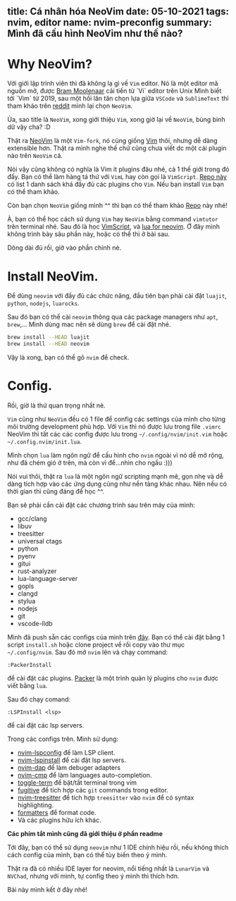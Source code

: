 title: Cá nhân hóa NeoVim
date: 05-10-2021
tags: nvim, editor
name: nvim-preconfig
summary: Mình đã cấu hình NeoVim như thế nào?
-------------------------------------------

# Why NeoVim?

Với giới lập trình viên thì đã không lạ gì về `Vim` editor. Nó là một editor mã nguồn mở, được [Bram Moolenaar](https://en.wikipedia.org/wiki/Vim_(text_editor)) cải tiến từ `Vi` editor trên Unix
Mình biết tới `Vim` từ 2019, sau một hồi lăn tăn chọn lựa giữa `VSCode` và `SublimeText` thì tham khảo trên [reddit](https://www.reddit.com/) mình lại chọn `NeoVim`.

Ủa, sao title là `NeoVim`, xong giới thiệu `Vim`, xong giờ lại về `NeoVim`, bùng binh dữ vậy cha? :D

Thật ra [NeoVim](https://github.com/neovim/neovim) là một `Vim-fork`, nó cũng giống [Vim](https://github.com/vim/vim) thôi, nhưng dễ dàng extensible hơn. Thật ra mình nghe thế chứ cũng chưa viết dc một cái plugin nào trên `NeoVim` cả.

Nói vậy cũng không có nghĩa là Vim ít plugins đâu nhé, cả 1 thế giới trong đó đấy. Bạn có thể làm hàng tá thứ với `VimL` hay còn gọi là `VimScript`.
[Repo này](https://github.com/akrawchyk/awesome-vim) có list 1 danh sách khá đầy đủ các plugins cho `Vim`. Nếu bạn install `Vim` bạn có thể tham khảo.

Còn bạn chọn `NeoVim` giống mình ^^ thì bạn có thể tham khảo [Repo](https://github.com/rockerBOO/awesome-neovim) này nhé!

À, bạn có thể học cách sử dụng `Vim` hay `NeoVim` bằng command `vimtutor` trên terminal nhé. Sau đó là học [VimScript](https://learnvimscriptthehardway.stevelosh.com/),
và [lua for neovim](https://github.com/nanotee/nvim-lua-guide). Ở đây mình không trình bày sâu phần này, hoặc có thể thì ở bài sau.

Dông dài đủ rồi, giờ vào phần chính nè.

# Install NeoVim.

Để dùng `neovim` với đầy đủ các chức năng, đầu tiên bạn phải cài đặt `luajit`, `python`, `nodejs`, `luarocks`.

Sau đó bạn có thể cài `neovim` thông qua các package managers như `apt`, `brew`,... Mình dùng mac nên sẽ dùng `brew` để cài đặt nhé.
```sh
brew install --HEAD luajit
brew install --HEAD neovim
```

Vậy là xong, bạn có thể gõ `nvim` để check.

# Config.

Rồi, giờ là thứ quan trọng nhất nè.

`Vim` cũng như `NeoVim` đều có 1 file để config các settings của mình cho từng môi trường development phù hợp. Với `Vim` thì nó được lưu trong file `.vimrc`
NeoVim thì tất các các config được lưu trong `~/.config/nvim/init.vim` hoặc `~/.config.nvim/init.lua`.

Mình chọn `lua` làm ngôn ngữ để cấu hình cho `nvim` ngoài vì nó dễ mở rộng, như đã chém gió ở trên, mà còn vì để...nhìn cho ngầu :)))

Nói vui thôi, thật ra `lua` là một ngôn ngữ scripting mạnh mẽ, gọn nhẹ và dễ dàng tích hợp vào các ứng dụng cũng như nền tảng khác nhau.
Nên nếu có thời gian thì cũng đáng để học ^^.

Bạn sẽ phải cần cài đặt các chương trình sau trên máy của mình:

* gcc/clang
* libuv
* treesitter
* universal ctags
* python
* pyenv
* gitui
* rust-analyzer
* lua-language-server
* gopls
* clangd
* stylua
* nodejs
* git
* vscode-lldb


Mình đã push sẵn các configs của mình trên [đây](https://github.com/tranvietphuoc/nvim). Bạn có thể cài đặt bằng 1 script `install.sh` hoặc clone project về rồi copy vào thư mục
`~/.config/nvim`. Sau đó mở `nvim` lên và chạy command:
```
:PackerInstall

```
để cài đặt các plugins.
[Packer](https://github.com/wbthomason/packer.nvim) là một trình quản lý plugins cho `nvim` được viết bằng `lua`.

Sau đó chạy comand: 
```
:LSPInstall <lsp>
```
để cài đặt các lsp servers.

Trong các configs trên. Mình sử dụng:
* [nvim-lspconfig](https://github.com/neovim/nvim-lspconfig) để làm LSP client.
* [nvim-lspinstall](https://github.com/kabouzeid/nvim-lspinstall) để cài đặt lsp servers.
* [nvim-dap](https://github.com/mfussenegger/nvim-dap) để làm debuger adapters
* [nvim-cmp](https://github.com/hrsh7th/nvim-cmp) để làm languages auto-completion.
* [toggle-term](https://github.com/akinsho/toggleterm.nvim) để bật/tắt terminal trong vim
* [fugitive](https://github.com/tpope/vim-fugitive) để tích hợp các `git` commands trong editor.
* [nvim-treesitter](https://github.com/nvim-treesitter/nvim-treesitter) để tích hợp `treesitter` vào `nvim` để có syntax highlighting.
* [formatters](https://github.com/mhartington/formatter.nvim) để format code.
* Và các plugins hữu ích khác.

**Các phím tắt mình cũng đã giới thiệu ở phần readme**

Tới đây, bạn có thể sử dụng `neovim` như 1 IDE chính hiệu rồi, nếu không thích cách config của mình, bạn có thể tùy biến theo ý mình.

Thật ra đã có nhiều IDE layer for neovim, nổi tiếng nhất là `LunarVim` và `NVChad`, nhưng với mình, tự config theo ý mình thì thích hơn.

Bài này mình kết ở đây nhé!


